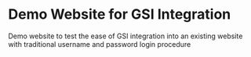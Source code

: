 # Demo Website for GSI Integration

Demo website to test the ease of GSI integration into an existing website with traditional username and password login procedure
